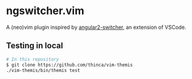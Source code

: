 # ngswitcher.vim
A (neo)vim plugin inspired by [angular2-switcher](https://github.com/infinity1207/angular2-switcher), an extension of VSCode.

## Testing in local
```bash
# In this repository
$ git clone https://github.com/thinca/vim-themis
./vim-themis/bin/themis test
```
